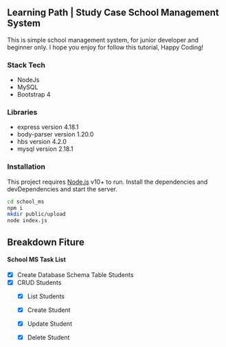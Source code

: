 ## Learning Path | Study Case School Management System
This is simple school management system, for junior developer
and beginner only. I hope you enjoy for follow this tutorial,
Happy Coding!

### Stack Tech 

- NodeJs
- MySQL
- Bootstrap 4

### Libraries

- express version 4.18.1
- body-parser version 1.20.0
- hbs version 4.2.0
- mysql version 2.18.1

### Installation

This project requires [Node.js](https://nodejs.org/) v10+ to run.
Install the dependencies and devDependencies and start the server.

```sh
cd school_ms
npm i
mkdir public/upload
node index.js
```

## Breakdown Fiture

#### School MS Task List

- [x] Create Database Schema Table Students
- [x] CRUD Students
    - [x] List Students
    - [x] Create Student
    - [x] Update Student
    - [x] Delete Student

